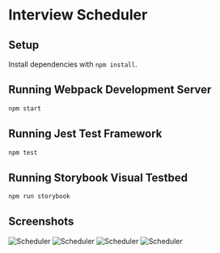 # Interview Scheduler

## Setup

Install dependencies with `npm install`.

## Running Webpack Development Server

```sh
npm start
```

## Running Jest Test Framework

```sh
npm test
```

## Running Storybook Visual Testbed

```sh
npm run storybook
```
## Screenshots
![Scheduler](/scheduler/docs/01.png)
![Scheduler](/scheduler/docs/02.png)
![Scheduler](/scheduler/docs/03.png)
![Scheduler](/scheduler/docs/04.png)
